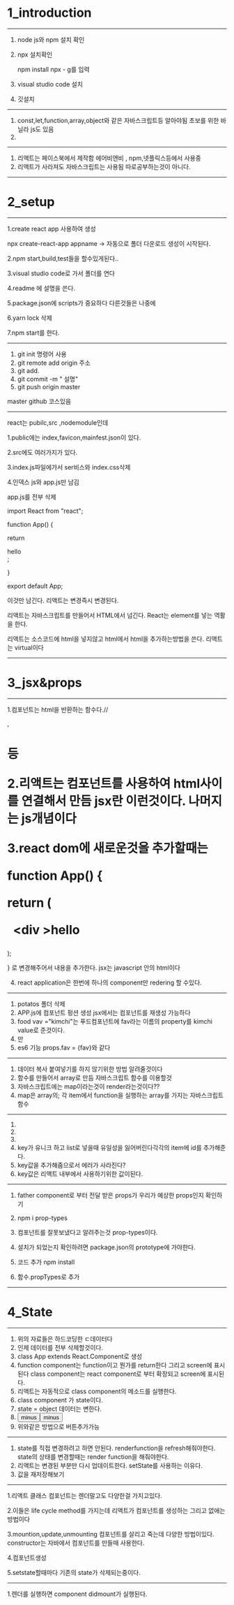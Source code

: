 # 1_introduction

---



1. node js와 npm 설치 확인

2. npx 설치확인 

   npm install npx - g를 입력

3. visual studio code 설치

4. 깃설치

---

1. const,let,function,array,object와 같은 자바스크립트등 알아야됨 초보를 위한 바닐라 js도 있음
2. 

----

1. 리액트는 페이스북에서 제작함  에어비엔비 , npm,넷플릭스등에서 사용중
2. 리액트가 사라져도 자바스크립트는 사용됨 따로공부하는것이 아니다.



---

# 2_setup

---

1.create react app  사용하여 생성

npx create-react-app appname -> 자동으로 폴더 다운로드 생성이 시작된다.

2.npm start,build,test들을 할수있게된다..

3.visual studio code로 가서 폴더를 연다

4.readme 에 설명을 쓴다.

5.package.json에 scripts가 중요하다 다른것들은 나중에

6.yarn lock 삭제 

7.npm start를 한다.

---

1. git init 명령어 사용
2. git remote add origin 주소
3. git add.
4. git commit -m " 설명"
5. git push origin master

master github 코스있음

---

react는 pubilc,src ,nodemodule인데

1.public에는 index,favicon,mainfest.json이 있다.

2.src에도 여러가지가 있다. 

3.index.js파일에가서  ser비스와 index.css삭제

4.인덱스 js와 app.js만 남김

app.js를 전부 삭제

import React from "react";



function App() {

 return <div >hello</div>;

}



export default App;

이것만 남긴다.
리액트는 변경즉시 변경된다.

리액트는 자바스크립트를 만들어서 HTML에서 넘긴다.
React는 element를 넣는 역활을 한다.

리액트는 소스코드에 html을 넣지않고 html에서 html을 추가하는방법을 쓴다.
리액트는 virtual이다 

----

# 3_jsx&props

----

1.컴포넌트는 html을 반환하는 함수다.//<div>,<h1>등

2.리액트는 컴포넌트를 사용하여 html사이를 연결해서 만듬 jsx란 이런것이다. 나머지는 js개념이다

3.react dom에 새로운것을 추가할때는 

function App() {

 return (

  <div >hello

  <Potato/>

 </div>

 );

}
로 변경해주어서 내용을 추가한다.
jsx는 javascript 안의 html이다 

4. react application은 한번에 하나의 component만 redering 할 수있다.

----

1. potatos 폴더 삭제
2. APP.js에 컴포넌트 펑션 생성
   jsx에서는 컴포넌트를 재생성 가능하다
3. food vav ="kimchi"는 푸드컴포넌트에 fav라는 이름의 property를 kimchi value로 준것이다.
4. 만
5. es6 기능 props.fav = {fav}와 같다

---

1. 데이터 복사 붙여넣기를 하지 않기위한 방법 알려줄것이다
2. 함수를 만들어서 array로 만듬 자바스크립트 함수를 이용할것
3. 자바스크립트에는 map이라는것이 render라는것이다??
4. map은 array의; 각 item에서 function을 실행하는 array를 가지는 자바스크립트 함수

----

1. 
2.  
3.  
4. key가 유니크 하고 list로 넣을때 유일성을 잃어버린다각각의 item에 id를 추가해준다.
5. key값을 추가해줌으로서 에러가 사라진다?
6. key값은 리액트 내부에서 사용하기위한 값이된다.

---

1. father component로 부터 전달 받은 props가 우리가 예상한 props인지 확인하기

2. npm i prop-types
3. 컴포넌트를 잘못보냈다고 알려주는것 prop-types이다.
4. 설치가 되었는지 확인하려면 package.json의 prototype에 가야한다.

5. 코드 추가 npm install 
6. 함수.propTypes로 추가

---

# 4_State

----

1. 위의 자료들은 하드코딩한 ㄷ데이터다
2. 인제 데이터를 전부 삭제할것이다.
3. class App extends React.Component로 생성
4. function component는 function이고 뭔가를 return한다 그리고 screen에 표시된다 class component는 react component로 부터 확장되고 screen에 표시된다.
5. 리액트는 자동적으로 class component의 메소드를 실행한다.
6. class component 가 state이다.
7. state = object 데이터는 변한다.
8. <button onClick= {this.minus}>minus</button><button onClick= {this.minus}>minus</button>
9. 위와같은 방법으로 버튼추가가능

---

1. state를 직접 변경하려고 하면 안된다. renderfunction을 refresh해줘야한다. state의 상태를 변경할때는 render function을 해줘야한다.
2. 리액트는 변경된 부분만 다시 업데이트한다. setState를 사용하는 이유다.
3. 값을 재저장해보기 



----

1.리액트 클래스 컴포넌트는 렌더말고도 다양한걸 가지고있다.

2.이들은 life cycle method를 가지는데 리액트가 컴포넌트를 생성하는 그리고 없애는 방법이다

3.mountion,update,unmounting 컴포넌트를 살리고 죽는데 다양한 방법이있다. constructor는 자바에서 컴포넌트를 만들때 사용한다.

4.컴포넌트생성

5.setstate할때마다 기존의 state가 삭제되는중이다.

---

1.렌더를 실행하면 component didmount가 실행된다.